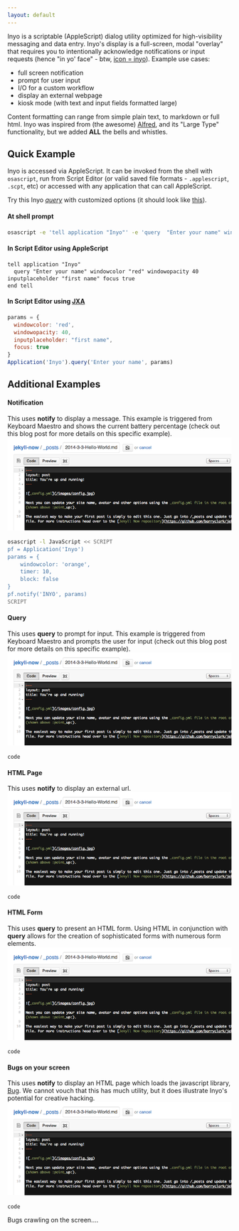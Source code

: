 ```yaml
---
layout: default
---
```


Inyo is a scriptable (AppleScript) dialog utility optimized for high-visibility messaging and data entry. Inyo's display is a full-screen, modal "overlay" that requires you to intentionally acknowledge notifications or input requests (hence "in yo' face" - btw, [icon = inyo](#icon)). Example use cases:

* full screen notification
* prompt for user input
* I/O for a custom workflow
* display an external webpage
* kiosk mode (with text and input fields formatted large)

Content formatting can range from simple plain text, to markdown or full html. Inyo was inspired from (the awesome) [Alfred](http://www.alfredapp.com/), and its "Large Type" functionality, but we added **ALL** the bells and whistles.


## Quick Example

Inyo is accessed via AppleScript. It can be invoked from the shell with `osascript`, run from Script Editor (or valid saved file formats - `.applescript`, `.scpt`, etc) or accessed with any application that can call AppleScript.

Try this Inyo [_query_](#query) with customized options (it should look like <a href="images/maschine.png" data-lightbox="image-1" data-title="My caption">this</a>).

#### At shell prompt

```sh
osascript -e 'tell application "Inyo"' -e 'query  "Enter your name" windowcolor "red" windowopacity 40 inputcolor "#0000ff" inputplaceholder "first name" focus true' -e 'end tell'
```

#### In Script Editor using AppleScript

```applescript
tell application "Inyo"
  query "Enter your name" windowcolor "red" windowopacity 40 inputplaceholder "first name" focus true
end tell
```

#### In Script Editor using [JXA](https://developer.apple.com/library/mac/releasenotes/InterapplicationCommunication/RN-JavaScriptForAutomation/index.html)

```javascript
params = {
  windowcolor: 'red',
  windowopacity: 40,
  inputplaceholder: "first name",
  focus: true
}
Application('Inyo').query('Enter your name', params)
```


## Additional Examples

#### Notification
This uses **notify** to display a message. This example is triggered from Keyboard Maestro and shows the current battery percentage (check out this blog post for more details on this specific example).
<a href="images/maschine.png" data-lightbox="image-2" data-title="h"><img src="images/maschine_thumbnail.png"/></a>

```sh
osascript -l JavaScript << SCRIPT
pf = Application('Inyo')
params = {
    windowcolor: 'orange',
    timer: 10,
    block: false
}
pf.notify('INYO', params)
SCRIPT
```

#### Query
This uses **query** to prompt for input. This example is triggered from Keyboard Maestro and prompts the user for input (check out this blog post for more details on this specific example).
<a href="images/maschine.png" data-lightbox="image-2" data-title="h"><img src="images/maschine_thumbnail.png"/></a>
```
code
```


#### HTML Page
This uses **notify** to display an external url.
<a href="images/maschine.png" data-lightbox="image-2" data-title="h"><img src="images/maschine_thumbnail.png"/></a>
```
code
```

#### HTML Form
This uses **query** to present an HTML form. Using HTML in conjunction with **query** allows for the creation of sophisticated forms with numerous form elements.
<a href="images/maschine.png" data-lightbox="image-2" data-title="h"><img src="images/maschine_thumbnail.png"/></a>
```
code
```

#### Bugs on your screen
This uses **notify** to display an HTML page which loads the javascript library, [Bug](http://auz.github.io/Bug/). We cannot vouch that this has much utility, but it does illustrate Inyo's potential for creative hacking.
<a href="images/maschine.png" data-lightbox="image-2" data-title="h"><img src="images/maschine_thumbnail.png"/></a>
```
code
```

Bugs crawling on the screen....
